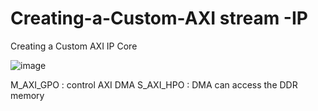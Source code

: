 # Creating-a-Custom-AXI stream -IP
Creating a Custom AXI IP Core

![image](https://github.com/CroosJJSE/Creating-a-Custom-AXI-IP-Core/assets/141708783/d2f04dd7-2083-4980-9a92-cfb29ebcf0a3)


M_AXI_GPO : control AXI DMA
S_AXI_HPO : DMA can access the DDR memory
